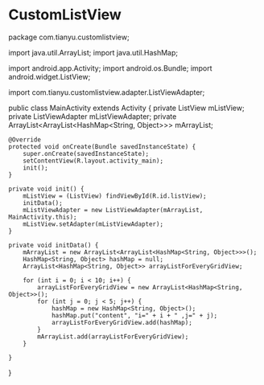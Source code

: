 # CustomListView
package com.tianyu.customlistview;

import java.util.ArrayList;
import java.util.HashMap;

import android.app.Activity;
import android.os.Bundle;
import android.widget.ListView;

import com.tianyu.customlistview.adapter.ListViewAdapter;

public class MainActivity extends Activity {
	private ListView mListView;
	private ListViewAdapter mListViewAdapter;
	private ArrayList<ArrayList<HashMap<String, Object>>> mArrayList;

	@Override
	protected void onCreate(Bundle savedInstanceState) {
		super.onCreate(savedInstanceState);
		setContentView(R.layout.activity_main);
		init();
	}

	private void init() {
		mListView = (ListView) findViewById(R.id.listView);
		initData();
		mListViewAdapter = new ListViewAdapter(mArrayList, MainActivity.this);
		mListView.setAdapter(mListViewAdapter);
	}

	private void initData() {
		mArrayList = new ArrayList<ArrayList<HashMap<String, Object>>>();
		HashMap<String, Object> hashMap = null;
		ArrayList<HashMap<String, Object>> arrayListForEveryGridView;

		for (int i = 0; i < 10; i++) {
			arrayListForEveryGridView = new ArrayList<HashMap<String, Object>>();
			for (int j = 0; j < 5; j++) {
				hashMap = new HashMap<String, Object>();
				hashMap.put("content", "i=" + i + " ,j=" + j);
				arrayListForEveryGridView.add(hashMap);
			}
			mArrayList.add(arrayListForEveryGridView);
		}

	}
}
